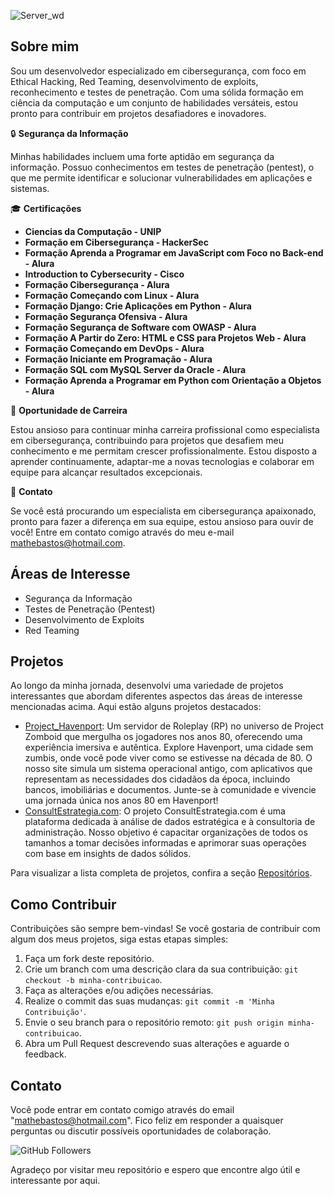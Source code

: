 ![Server_wd](./Server.png)
## Sobre mim

Sou um desenvolvedor especializado em cibersegurança, com foco em Ethical Hacking, Red Teaming, desenvolvimento de exploits, reconhecimento e testes de penetração. Com uma sólida formação em ciência da computação e um conjunto de habilidades versáteis, estou pronto para contribuir em projetos desafiadores e inovadores.

🔒 **Segurança da Informação**

Minhas habilidades incluem uma forte aptidão em segurança da informação. Possuo conhecimentos em testes de penetração (pentest), o que me permite identificar e solucionar vulnerabilidades em aplicações e sistemas.

🎓 **Certificações**
- **Ciencias da Computação - UNIP**
- **Formação em Cibersegurança - HackerSec**
- **Formação Aprenda a Programar em JavaScript com Foco no Back-end - Alura**
- **Introduction to Cybersecurity - Cisco**
- **Formação Cibersegurança - Alura**
- **Formação Começando com Linux - Alura**
- **Formação Django: Crie Aplicações em Python - Alura**
- **Formação Segurança Ofensiva - Alura**
- **Formação Segurança de Software com OWASP - Alura**
- **Formação A Partir do Zero: HTML e CSS para Projetos Web - Alura**
- **Formação Começando em DevOps - Alura**
- **Formação Iniciante em Programação - Alura**
- **Formação SQL com MySQL Server da Oracle - Alura**
- **Formação Aprenda a Programar em Python com Orientação a Objetos - Alura**

💼 **Oportunidade de Carreira**

Estou ansioso para continuar minha carreira profissional como especialista em cibersegurança, contribuindo para projetos que desafiem meu conhecimento e me permitam crescer profissionalmente. Estou disposto a aprender continuamente, adaptar-me a novas tecnologias e colaborar em equipe para alcançar resultados excepcionais.

📨 **Contato**

Se você está procurando um especialista em cibersegurança apaixonado, pronto para fazer a diferença em sua equipe, estou ansioso para ouvir de você! Entre em contato comigo através do meu e-mail mathebastos@hotmail.com.

## Áreas de Interesse

- Segurança da Informação
- Testes de Penetração (Pentest)
- Desenvolvimento de Exploits
- Red Teaming

## Projetos

Ao longo da minha jornada, desenvolvi uma variedade de projetos interessantes que abordam diferentes aspectos das áreas de interesse mencionadas acima. Aqui estão alguns projetos destacados:

- [Project_Havenport](https://github.com/C4NIS/Project_Havenport): Um servidor de Roleplay (RP) no universo de Project Zomboid que mergulha os jogadores nos anos 80, oferecendo uma experiência imersiva e autêntica. Explore Havenport, uma cidade sem zumbis, onde você pode viver como se estivesse na década de 80. O nosso site simula um sistema operacional antigo, com aplicativos que representam as necessidades dos cidadãos da época, incluindo bancos, imobiliárias e documentos. Junte-se à comunidade e vivencie uma jornada única nos anos 80 em Havenport!
- [ConsultEstrategia.com](https://github.com/C4NIS/ConsultEstrategia.com): O projeto ConsultEstrategia.com é uma plataforma dedicada à análise de dados estratégica e à consultoria de administração. Nosso objetivo é capacitar organizações de todos os tamanhos a tomar decisões informadas e aprimorar suas operações com base em insights de dados sólidos.

Para visualizar a lista completa de projetos, confira a seção [Repositórios](https://github.com/C4NIS?tab=repositories).

## Como Contribuir

Contribuições são sempre bem-vindas! Se você gostaria de contribuir com algum dos meus projetos, siga estas etapas simples:

1. Faça um fork deste repositório.
2. Crie um branch com uma descrição clara da sua contribuição: `git checkout -b minha-contribuicao`.
3. Faça as alterações e/ou adições necessárias.
4. Realize o commit das suas mudanças: `git commit -m 'Minha Contribuição'`.
5. Envie o seu branch para o repositório remoto: `git push origin minha-contribuicao`.
6. Abra um Pull Request descrevendo suas alterações e aguarde o feedback.

## Contato

Você pode entrar em contato comigo através do email "mathebastos@hotmail.com". Fico feliz em responder a quaisquer perguntas ou discutir possíveis oportunidades de colaboração.

![GitHub Followers](https://img.shields.io/github/followers/C4NIS.svg?style=social&label=Follow)

Agradeço por visitar meu repositório e espero que encontre algo útil e interessante por aqui.
